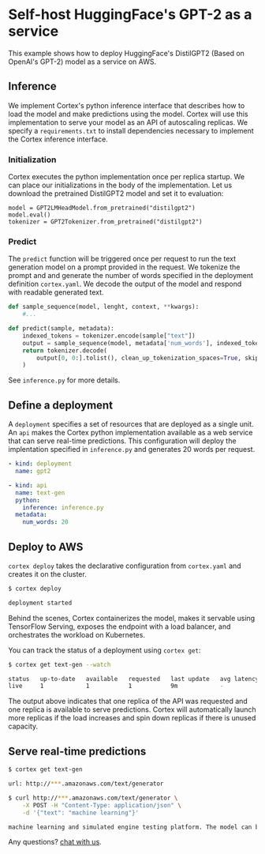 # Self-host HuggingFace's GPT-2 as a service

This example shows how to deploy HuggingFace's DistilGPT2 (Based on OpenAI's GPT-2) model as a service on AWS.


## Inference

We implement Cortex's python inference interface that describes how to load the model and make predictions using the model. Cortex will use this implementation to serve your model as an API of autoscaling replicas. We specify a `requirements.txt` to install dependencies necessary to implement the Cortex inference interface.

### Initialization

Cortex executes the python implementation once per replica startup. We can place our initializations in the body of the implementation. Let us download the pretrained DistilGPT2 model and set it to evaluation:
```
model = GPT2LMHeadModel.from_pretrained("distilgpt2")
model.eval()
tokenizer = GPT2Tokenizer.from_pretrained("distilgpt2")
```

### Predict
The `predict` function will be triggered once per request to run the text generation model on a prompt provided in the request. We tokenize the prompt and and generate the number of words specified in the deployment definition `cortex.yaml`. We decode the output of the model and respond with readable generated text.

```python
def sample_sequence(model, lenght, context, **kwargs):
    #...

def predict(sample, metadata):
    indexed_tokens = tokenizer.encode(sample["text"])
    output = sample_sequence(model, metadata['num_words'], indexed_tokens)
    return tokenizer.decode(
        output[0, 0:].tolist(), clean_up_tokenization_spaces=True, skip_special_tokens=True
    )
```

See `inference.py` for more details.

## Define a deployment

A `deployment` specifies a set of resources that are deployed as a single unit. An `api` makes the Cortex python implementation available as a web service that can serve real-time predictions.  This configuration will deploy the implentation specified in `inference.py` and generates 20 words per request.

```yaml
- kind: deployment
  name: gpt2

- kind: api
  name: text-gen
  python:
    inference: inference.py
  metadata:
    num_words: 20
```

## Deploy to AWS

`cortex deploy` takes the declarative configuration from `cortex.yaml` and creates it on the cluster.

```bash
$ cortex deploy

deployment started
```

Behind the scenes, Cortex containerizes the model, makes it servable using TensorFlow Serving, exposes the endpoint with a load balancer, and orchestrates the workload on Kubernetes.

You can track the status of a deployment using `cortex get`:

```bash
$ cortex get text-gen --watch

status   up-to-date   available   requested   last update   avg latency
live     1            1           1           9m            -
```

The output above indicates that one replica of the API was requested and one replica is available to serve predictions. Cortex will automatically launch more replicas if the load increases and spin down replicas if there is unused capacity.

## Serve real-time predictions

```bash
$ cortex get text-gen

url: http://***.amazonaws.com/text/generator

$ curl http://***.amazonaws.com/text/generator \
    -X POST -H "Content-Type: application/json" \
    -d '{"text": "machine learning"}'

machine learning and simulated engine testing platform. The model can be applied in this article. We are implementing a workflow...
```

Any questions? [chat with us](https://gitter.im/cortexlabs/cortex).
